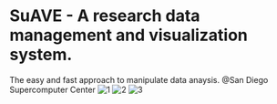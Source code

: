# SuAVE - A research data management and visualization system.
The easy and fast approach to manipulate data anaysis. 
@San Diego Supercomputer Center
![1](https://cloud.githubusercontent.com/assets/11729695/14579514/dae0a08e-0361-11e6-81c4-827ba7c2e52e.png)
![2](https://cloud.githubusercontent.com/assets/11729695/14579532/598dfa26-0362-11e6-8a85-b808d50f5e45.png)
![3](https://cloud.githubusercontent.com/assets/11729695/14579539/a2eada68-0362-11e6-8082-6515253f10cd.png)
